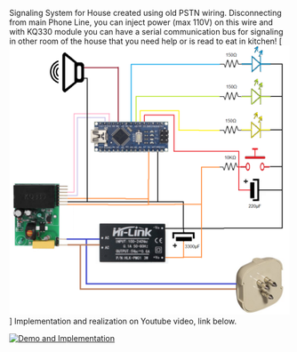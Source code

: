 Signaling System for House created using old PSTN wiring.
Disconnecting from main Phone Line, you can inject power (max 110V) on this wire and with KQ330 module you can have a serial communication bus for signaling in other room of the house that you need help or is read to eat in kitchen!
[![Schematic](https://github.com/studiociodo/PhoneLine-Signaling-System/blob/77159f1c5a68ed65165fbdfd5f10eeb85ac86818/schematic.png)]
Implementation and realization on Youtube video, link below.

[![Demo and Implementation](https://img.youtube.com/vi/iK9ofmIsdTs/0.jpg)](https://www.youtube.com/watch?v=iK9ofmIsdTs)







